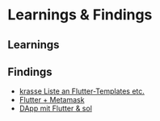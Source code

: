 # Learnings & Findings

## Learnings



## Findings

- [krasse Liste an Flutter-Templates etc.](https://github.com/Solido/awesome-flutter)
- [Flutter + Metamask](https://dev.to/bhaskardutta/building-with-flutter-and-metamask-8h5)
- [DApp mit Flutter & sol](https://blog.logrocket.com/building-dapp-flutter-solidity/)
